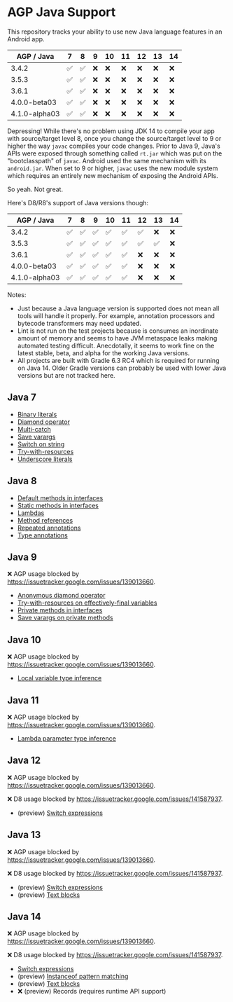 AGP Java Support
================

This repository tracks your ability to use new Java language features in an Android app.

| AGP / Java    | 7 | 8 | 9 | 10 | 11 | 12 | 13 | 14 |
|---------------|---|---|---|----|----|----|----|----|
| 3.4.2         | ✅ | ✅ | ❌ | ❌  | ❌  | ❌  | ❌  | ❌  |
| 3.5.3         | ✅ | ✅ | ❌ | ❌  | ❌  | ❌  | ❌  | ❌  |
| 3.6.1         | ✅ | ✅ | ❌ | ❌  | ❌  | ❌  | ❌  | ❌  |
| 4.0.0-beta03  | ✅ | ✅ | ❌ | ❌  | ❌  | ❌  | ❌  | ❌  |
| 4.1.0-alpha03 | ✅ | ✅ | ❌ | ❌  | ❌  | ❌  | ❌  | ❌  |

Depressing! While there's no problem using JDK 14 to compile your app with source/target level 8,
once you change the source/target level to 9 or higher the way `javac` compiles your code changes.
Prior to Java 9, Java's APIs were exposed through something called `rt.jar` which was put on the
"bootclasspath" of `javac`. Android used the same mechanism with its `android.jar`. When set to 9
or higher, `javac` uses the new module system which requires an entirely new mechanism of exposing
the Android APIs.

So yeah. Not great.

Here's D8/R8's support of Java versions though:

| AGP / Java    | 7 | 8 | 9 | 10 | 11 | 12 | 13 | 14 |
|---------------|---|---|---|----|----|----|----|----|
| 3.4.2         | ✅ | ✅ | ✅ | ✅  | ✅  | ✅  | ❌  | ❌  |
| 3.5.3         | ✅ | ✅ | ✅ | ✅  | ✅  | ✅  | ✅  | ❌  |
| 3.6.1         | ✅ | ✅ | ✅ | ✅  | ✅  | ❌  | ❌  | ❌  |
| 4.0.0-beta03  | ✅ | ✅ | ✅ | ✅  | ✅  | ❌  | ❌  | ❌  |
| 4.1.0-alpha03 | ✅ | ✅ | ✅ | ✅  | ✅  | ❌  | ❌  | ❌  |


Notes:
 - Just because a Java language version is supported does not mean all tools will handle it
   properly. For example, annotation processors and bytecode transformers may need updated.
 - Lint is not run on the test projects because is consumes an inordinate amount of memory and seems
   to have JVM metaspace leaks making automated testing difficult. Anecdotally, it seems to work
   fine on the latest stable, beta, and alpha for the working Java versions.
 - All projects are built with Gradle 6.3 RC4 which is required for running on Java 14. Older Gradle
   versions can probably be used with lower Java versions but are not tracked here.


Java 7
------

 * [Binary literals](projects/java7/src/main/java/com/jakewharton/javaversions/java7/BinaryLiterals.java)
 * [Diamond operator](projects/java7/src/main/java/com/jakewharton/javaversions/java7/DiamondOperator.java)
 * [Multi-catch](projects/java7/src/main/java/com/jakewharton/javaversions/java7/Mutlicatch.java)
 * [Save varargs](projects/java7/src/main/java/com/jakewharton/javaversions/java7/SafeVarargsOnMethod.java)
 * [Switch on string](projects/java7/src/main/java/com/jakewharton/javaversions/java7/SwitchOnString.java)
 * [Try-with-resources](projects/java7/src/main/java/com/jakewharton/javaversions/java7/TryWithResources.java)
 * [Underscore literals](projects/java7/src/main/java/com/jakewharton/javaversions/java7/UnderscoreLiterals.java)


Java 8
------

 * [Default methods in interfaces](projects/java8/src/main/java/com/jakewharton/javaversions/java8/InterfaceDefaultMethod.java)
 * [Static methods in interfaces](projects/java8/src/main/java/com/jakewharton/javaversions/java8/InterfaceStaticMethod.java)
 * [Lambdas](projects/java8/src/main/java/com/jakewharton/javaversions/java8/Lambda.java)
 * [Method references](projects/java8/src/main/java/com/jakewharton/javaversions/java8/MethodReference.java)
 * [Repeated annotations](projects/java8/src/main/java/com/jakewharton/javaversions/java8/RepeatedAnnotation.java)
 * [Type annotations](projects/java8/src/main/java/com/jakewharton/javaversions/java8/TypeAnnotation.java)


Java 9
------

❌ AGP usage blocked by https://issuetracker.google.com/issues/139013660.

 * [Anonymous diamond operator](projects/java9/src/main/java/com/jakewharton/javaversions/java9/AnonymousDiamond.java)
 * [Try-with-resources on effectively-final variables](projects/java9/src/main/java/com/jakewharton/javaversions/java9/EffectivelyFinalTryWithResources.java)
 * [Private methods in interfaces](projects/java9/src/main/java/com/jakewharton/javaversions/java9/PrivateInterfaceMethods.java)
 * [Save varargs on private methods](projects/java9/src/main/java/com/jakewharton/javaversions/java9/SafeVarargsOnPrivate.java)


Java 10
-------

❌ AGP usage blocked by https://issuetracker.google.com/issues/139013660.

 * [Local variable type inference](projects/java10/src/main/java/com/jakewharton/javaversions/java10/LocalVariableTypeInference.java)


Java 11
-------

❌ AGP usage blocked by https://issuetracker.google.com/issues/139013660.

 * [Lambda parameter type inference](projects/java11/src/main/java/com/jakewharton/javaversions/java11/LambdaParameterTypeInference.java)


Java 12
-------

❌ AGP usage blocked by https://issuetracker.google.com/issues/139013660.

❌ D8 usage blocked by https://issuetracker.google.com/issues/141587937.

 * (preview) [Switch expressions](projects/java12-with-preview/src/main/java/com/jakewharton/javaversions/java12/SwitchExpression.java)


Java 13
-------

❌ AGP usage blocked by https://issuetracker.google.com/issues/139013660.

❌ D8 usage blocked by https://issuetracker.google.com/issues/141587937.

 * (preview) [Switch expressions](projects/java13-with-preview/src/main/java/com/jakewharton/javaversions/java13/SwitchExpression.java)
 * (preview) [Text blocks](projects/java13-with-preview/src/main/java/com/jakewharton/javaversions/java13/TextBlocks.java)


Java 14
-------

❌ AGP usage blocked by https://issuetracker.google.com/issues/139013660.

❌ D8 usage blocked by https://issuetracker.google.com/issues/141587937.

 * [Switch expressions](projects/java14/src/main/java/com/jakewharton/javaversions/java14/SwitchExpression.java)
 * (preview) [Instanceof pattern matching](projects/java14-with-preview/src/main/java/com/jakewharton/javaversions/java14/InstanceOfPatternMatching.java)
 * (preview) [Text blocks](projects/java14-with-preview/src/main/java/com/jakewharton/javaversions/java14/TextBlocks.java)
 * ❌ (preview) Records (requires runtime API support)
